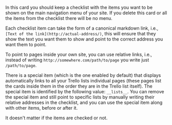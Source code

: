 In this card you should keep a checklist with the items you want to be shown on the main navigation menu of your site. If you delete this card or all the items from the checklist there will be no menu.

Each checklist item can take the form of a canonical markdown link, i.e., `[Text of the link](http://actual-address/)`, this will ensure that they show the text you want them to show and point to the correct address you want them to point.

To point to pages inside your own site, you can use relative links, i.e., instead of writing `http://somewhere.com/path/to/page` you write just `/path/to/page`.

There is a special item (which is the one enabled by default) that displays automatically links to all your Trello lists individual pages (these pages list the cards inside them in the order they are in the Trello list itself). The special item is identified by the following value: `__lists__`. You can remove the special item and still point to specific lists by manually writing their relative addresses in the checklist, and you can use the special item along with other items, before or after it.

It doesn't matter if the items are checked or not.
